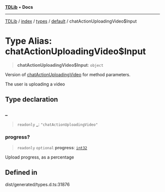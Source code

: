 [**TDLib**](../../../../../../README.md) • **Docs**

***

[TDLib](../../../../../../modules.md) / [index](../../../../../README.md) / [types](../../../README.md) / [default](../README.md) / chatActionUploadingVideo$Input

# Type Alias: chatActionUploadingVideo$Input

> **chatActionUploadingVideo$Input**: `object`

Version of [chatActionUploadingVideo](chatActionUploadingVideo.md) for method parameters.

The user is uploading a video

## Type declaration

### \_

> `readonly` **\_**: `"chatActionUploadingVideo"`

### progress?

> `readonly` `optional` **progress**: [`int32`](int32.md)

Upload progress, as a percentage

## Defined in

dist/generated/types.d.ts:31876
